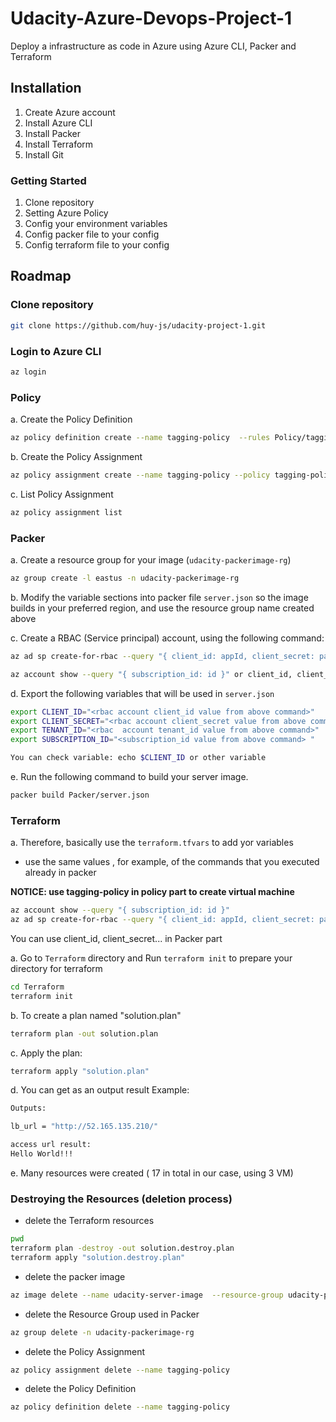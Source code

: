 # Udacity-Azure-Devops-Project-1
Deploy a infrastructure as code in Azure using Azure CLI, Packer and Terraform

## Installation
1. Create Azure account
2. Install Azure CLI
3. Install Packer
4. Install Terraform
5. Install Git

### Getting Started
1. Clone repository
2. Setting Azure Policy
3. Config your environment variables
4. Config packer file to your config
5. Config terraform file to your config

## Roadmap
### Clone repository
```sh
git clone https://github.com/huy-js/udacity-project-1.git
```

### Login to Azure CLI
```sh
az login
```

### Policy
a. Create the Policy Definition
```sh
az policy definition create --name tagging-policy  --rules Policy/tagging_policy.rules.json --param Policy/tagging_policy.params.json
```

b. Create the Policy Assignment
```sh
az policy assignment create --name tagging-policy --policy tagging-policy --param Policy/tagging-policy.assignment.json
```

c. List Policy Assignment
```sh
az policy assignment list
```

### Packer

a. Create a resource group for your image (`udacity-packerimage-rg`)

```sh
az group create -l eastus -n udacity-packerimage-rg
```

b. Modify the variable sections into packer file `server.json` so the image builds in your preferred region, and use the resource group name created above

c. Create a RBAC (Service principal) account, using the following command:

```sh
az ad sp create-for-rbac --query "{ client_id: appId, client_secret: password, tenant_id: tenant }"
```

```sh
az account show --query "{ subscription_id: id }" or client_id, client_secret, tenant_id etc...
```

d. Export the following variables that will be used in `server.json`

```sh
export CLIENT_ID="<rbac account client_id value from above command>"
export CLIENT_SECRET="<rbac account client_secret value from above command>"
export TENANT_ID="<rbac  account tenant_id value from above command>"
export SUBSCRIPTION_ID="<subscription_id value from above command> "

You can check variable: echo $CLIENT_ID or other variable
```

e. Run the following command to build your server image. 

```sh
packer build Packer/server.json
```

### Terraform
a. Therefore, basically use the `terraform.tfvars` to add yor variables

- use the same values , for example, of the commands that you executed already in packer

**NOTICE: use tagging-policy in policy part to create virtual machine**

```sh
az account show --query "{ subscription_id: id }"
az ad sp create-for-rbac --query "{ client_id: appId, client_secret: password, tenant_id: tenant }"
```
You can use client_id, client_secret... in Packer part 

a. Go to `Terraform` directory and Run `terraform init` to prepare your directory for terraform

```sh
cd Terraform
terraform init
```

b. To create a plan named "solution.plan"

```sh
terraform plan -out solution.plan
```

c. Apply the plan:

```sh
terraform apply "solution.plan"
```

d. You can get as an output result
Example:

```sh
Outputs:

lb_url = "http://52.165.135.210/"

access url result:
Hello World!!!
```

e. Many resources were created ( 17 in total in our case, using 3 VM)

### Destroying the Resources (deletion process)

- delete the Terraform resources

```sh
pwd
terraform plan -destroy -out solution.destroy.plan
terraform apply "solution.destroy.plan"
```

- delete the packer image

```sh
az image delete --name udacity-server-image  --resource-group udacity-packerimage-rg
```

- delete the Resource Group used in Packer

```sh
az group delete -n udacity-packerimage-rg
```

- delete the Policy Assignment

```sh
az policy assignment delete --name tagging-policy
```

- delete the Policy Definition

```sh
az policy definition delete --name tagging-policy
```